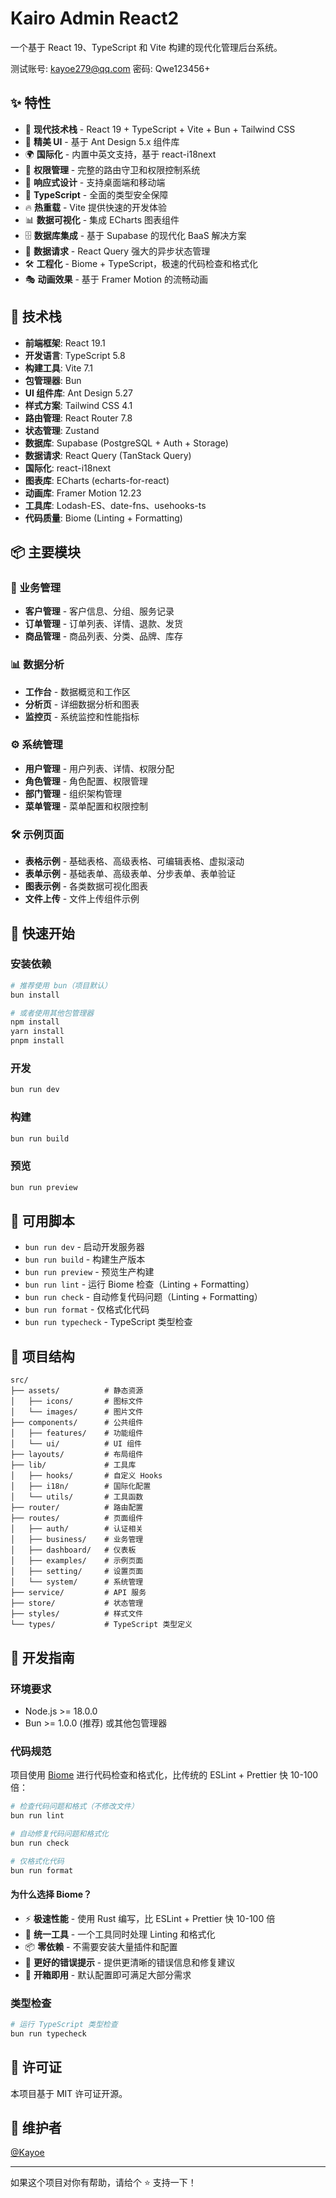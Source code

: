# Kairo Admin React2

一个基于 React 19、TypeScript 和 Vite 构建的现代化管理后台系统。

测试账号: kayoe279@qq.com  密码: Qwe123456+

## ✨ 特性

- 🚀 **现代技术栈** - React 19 + TypeScript + Vite + Bun + Tailwind CSS
- 🎨 **精美 UI** - 基于 Ant Design 5.x 组件库
- 🌍 **国际化** - 内置中英文支持，基于 react-i18next
- 🔐 **权限管理** - 完整的路由守卫和权限控制系统
- 📱 **响应式设计** - 支持桌面端和移动端
- 🎯 **TypeScript** - 全面的类型安全保障
- 🔥 **热重载** - Vite 提供快速的开发体验
- 📊 **数据可视化** - 集成 ECharts 图表组件
- 🗄️ **数据库集成** - 基于 Supabase 的现代化 BaaS 解决方案
- 🔄 **数据请求** - React Query 强大的异步状态管理
- 🛠️ **工程化** - Biome + TypeScript，极速的代码检查和格式化
- 🎭 **动画效果** - 基于 Framer Motion 的流畅动画

## 🚀 技术栈

- **前端框架**: React 19.1
- **开发语言**: TypeScript 5.8
- **构建工具**: Vite 7.1
- **包管理器**: Bun
- **UI 组件库**: Ant Design 5.27
- **样式方案**: Tailwind CSS 4.1
- **路由管理**: React Router 7.8
- **状态管理**: Zustand
- **数据库**: Supabase (PostgreSQL + Auth + Storage)
- **数据请求**: React Query (TanStack Query)
- **国际化**: react-i18next
- **图表库**: ECharts (echarts-for-react)
- **动画库**: Framer Motion 12.23
- **工具库**: Lodash-ES、date-fns、usehooks-ts
- **代码质量**: Biome (Linting + Formatting)

## 📦 主要模块

### 🏢 业务管理

- **客户管理** - 客户信息、分组、服务记录
- **订单管理** - 订单列表、详情、退款、发货
- **商品管理** - 商品列表、分类、品牌、库存

### 📊 数据分析

- **工作台** - 数据概览和工作区
- **分析页** - 详细数据分析和图表
- **监控页** - 系统监控和性能指标

### ⚙️ 系统管理

- **用户管理** - 用户列表、详情、权限分配
- **角色管理** - 角色配置、权限管理
- **部门管理** - 组织架构管理
- **菜单管理** - 菜单配置和权限控制

### 🛠️ 示例页面

- **表格示例** - 基础表格、高级表格、可编辑表格、虚拟滚动
- **表单示例** - 基础表单、高级表单、分步表单、表单验证
- **图表示例** - 各类数据可视化图表
- **文件上传** - 文件上传组件示例

## 🚀 快速开始

### 安装依赖

```bash
# 推荐使用 bun（项目默认）
bun install

# 或者使用其他包管理器
npm install
yarn install
pnpm install
```

### 开发

```bash
bun run dev
```

### 构建

```bash
bun run build
```

### 预览

```bash
bun run preview
```

## 📜 可用脚本

- `bun run dev` - 启动开发服务器
- `bun run build` - 构建生产版本
- `bun run preview` - 预览生产构建
- `bun run lint` - 运行 Biome 检查（Linting + Formatting）
- `bun run check` - 自动修复代码问题（Linting + Formatting）
- `bun run format` - 仅格式化代码
- `bun run typecheck` - TypeScript 类型检查

## 📁 项目结构

```
src/
├── assets/          # 静态资源
│   ├── icons/       # 图标文件
│   └── images/      # 图片文件
├── components/      # 公共组件
│   ├── features/    # 功能组件
│   └── ui/          # UI 组件
├── layouts/         # 布局组件
├── lib/             # 工具库
│   ├── hooks/       # 自定义 Hooks
│   ├── i18n/        # 国际化配置
│   └── utils/       # 工具函数
├── router/          # 路由配置
├── routes/          # 页面组件
│   ├── auth/        # 认证相关
│   ├── business/    # 业务管理
│   ├── dashboard/   # 仪表板
│   ├── examples/    # 示例页面
│   ├── setting/     # 设置页面
│   └── system/      # 系统管理
├── service/         # API 服务
├── store/           # 状态管理
├── styles/          # 样式文件
└── types/           # TypeScript 类型定义
```

## 🔧 开发指南

### 环境要求

- Node.js >= 18.0.0
- Bun >= 1.0.0 (推荐) 或其他包管理器

### 代码规范

项目使用 [Biome](https://biomejs.dev/) 进行代码检查和格式化，比传统的 ESLint + Prettier 快 10-100 倍：

```bash
# 检查代码问题和格式（不修改文件）
bun run lint

# 自动修复代码问题和格式化
bun run check

# 仅格式化代码
bun run format
```

#### 为什么选择 Biome？

- ⚡️ **极速性能** - 使用 Rust 编写，比 ESLint + Prettier 快 10-100 倍
- 🔧 **统一工具** - 一个工具同时处理 Linting 和格式化
- 📦 **零依赖** - 不需要安装大量插件和配置
- 🎨 **更好的错误提示** - 提供更清晰的错误信息和修复建议
- 🔄 **开箱即用** - 默认配置即可满足大部分需求

### 类型检查

```bash
# 运行 TypeScript 类型检查
bun run typecheck
```

## 📄 许可证

本项目基于 MIT 许可证开源。

## 👥 维护者

[@Kayoe](https://github.com/kayoe279)

---

如果这个项目对你有帮助，请给个 ⭐️ 支持一下！
